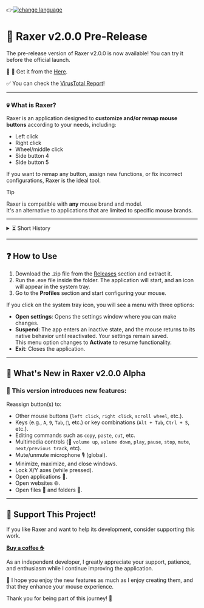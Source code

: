 👉[![change language](https://img.shields.io/badge/leer_en:-español-yellow)](https://github.com/BracoZS/Raxer/blob/main/Readme.ES.md)
# 🚀 Raxer v2.0.0 Pre-Release

The pre-release version of Raxer v2.0.0 is now available! You can try it before the official launch.

🔹 💾 Get it from the [Here](https://github.com/BracoZS/Raxer/releases).

✅ You can check the [VirusTotal Report](https://www.virustotal.com/gui/file/728427eb4c8d463555b387015a56e389f541b3af310cc49605ba921626816b14)!

---

### 💀 What is Raxer?
Raxer is an application designed to **customize and/or remap mouse buttons** according to your needs, including:
- Left click
- Right click
- Wheel/middle click
- Side button 4 
- Side button 5

If you want to remap any button, assign new functions, or fix incorrect configurations, Raxer is the ideal tool.

>[!Tip]
>Raxer is compatible with **any** mouse brand and model.  
>It's an alternative to applications that are limited to specific mouse brands.

---

<details>
<summary>⏳ Short History</summary>
I made this application to solve a problem I had 😅: fixing my mouse side buttons because they came incorrectly configured from the factory (reversed).  
Now, it has evolved to customize many more mice out there!
</details>

---

## ❓ How to Use
1. Download the .zip file from the [Releases](https://github.com/BracoZS/Raxer/releases) section and extract it.  
2. Run the .exe file inside the folder. The application will start, and an icon will appear in the system tray.
3. Go to the **Profiles** section and start configuring your mouse.

If you click on the system tray icon, you will see a menu with three options:
   - **Open settings**: Opens the settings window where you can make changes.
   - **Suspend**: The app enters an inactive state, and the mouse returns to its native behavior until reactivated. Your settings remain saved.  
     This menu option changes to **Activate** to resume functionality.
   - **Exit**: Closes the application.

---

## 🚀 What's New in Raxer v2.0.0 Alpha

### 🌟 This version introduces new features:
Reassign button(s) to:
- Other mouse buttons (`left click`, `right click`, `scroll wheel`, etc.).
- Keys (e.g., `A`, `9`, `Tab`, `🔼`, etc.) or key combinations (`Alt + Tab`, `Ctrl + S`, etc.).
- Editing commands such as `copy`, `paste`, `cut`, etc.
- Multimedia controls (📢 `volume up`, `volume down`, `play`, `pause`, `stop`, `mute`, `next/previous track`, etc).
- Mute/unmute microphone 🎙️ (global).
- Minimize, maximize, and close windows.
- Lock X/Y axes (while pressed).
- Open applications 🎴.
- Open websites 🌐.
- Open files 📄 and folders 📂.

---

## 💚 Support This Project!
If you like Raxer and want to help its development, consider supporting this work.

**[Buy a coffee ☕](https://ko-fi.com/A0A4G6LKI)**

As an independent developer, I greatly appreciate your support, patience, and enthusiasm while I continue improving the application.

🚀 I hope you enjoy the new features as much as I enjoy creating them, and that they enhance your mouse experience.

Thank you for being part of this journey! 🚀
